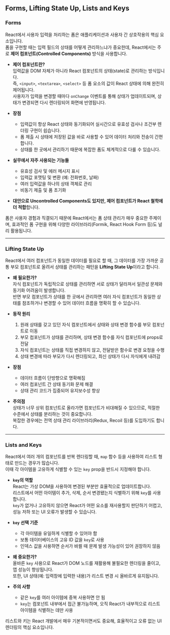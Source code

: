 ## Forms, Lifting State Up, Lists and Keys

### Forms

React에서 사용자 입력을 처리하는 폼은 애플리케이션과 사용자 간 상호작용의 핵심 요소입니다.  
폼을 구현할 때는 입력 필드의 상태를 어떻게 관리하느냐가 중요한데, React에서는 주로 **제어 컴포넌트(Controlled Components)** 방식을 사용합니다.

- **제어 컴포넌트란?**  
  입력값을 DOM 자체가 아니라 React 컴포넌트의 상태(state)로 관리하는 방식입니다.  
  즉, `<input>`, `<textarea>`, `<select>` 등 폼 요소의 값이 React 상태에 의해 완전히 제어됩니다.  
  사용자가 입력을 변경할 때마다 `onChange` 이벤트를 통해 상태가 업데이트되며, 상태가 변경되면 다시 렌더링되어 화면에 반영됩니다.

- **장점**  
  - 입력값이 항상 React 상태와 동기화되어 실시간으로 유효성 검사나 조건부 렌더링 구현이 쉽습니다.  
  - 폼 제출 시 상태에 저장된 값을 바로 사용할 수 있어 데이터 처리와 전송이 간편합니다.  
  - 상태를 한 곳에서 관리하기 때문에 복잡한 폼도 체계적으로 다룰 수 있습니다.

- **실무에서 자주 사용되는 기능들**  
  - 유효성 검사 및 에러 메시지 표시  
  - 입력값 포맷팅 및 변환 (예: 전화번호, 날짜)  
  - 여러 입력값을 하나의 상태 객체로 관리  
  - 비동기 제출 및 폼 초기화  

- **대안으로 Uncontrolled Components도 있지만, 제어 컴포넌트가 React 철학에 더 적합**합니다.  

폼은 사용자 경험과 직결되기 때문에 React에서는 폼 상태 관리가 매우 중요한 주제이며, 효과적인 폼 구현을 위해 다양한 라이브러리(Formik, React Hook Form 등)도 널리 활용됩니다.

---

### Lifting State Up

React에서 여러 컴포넌트가 동일한 데이터를 필요로 할 때, 그 데이터를 가장 가까운 공통 부모 컴포넌트로 올려서 상태를 관리하는 패턴을 **Lifting State Up**이라고 합니다.

- **왜 필요한가?**  
  자식 컴포넌트가 독립적으로 상태를 관리하면 서로 상태가 달라져서 일관성 문제와 동기화 어려움이 발생합니다.  
  반면 부모 컴포넌트가 상태를 한 곳에서 관리하면 여러 자식 컴포넌트가 동일한 상태를 참조하거나 변경할 수 있어 데이터 흐름을 명확히 할 수 있습니다.

- **동작 원리**  
  1. 원래 상태를 갖고 있던 자식 컴포넌트에서 상태와 상태 변경 함수를 부모 컴포넌트로 이동  
  2. 부모 컴포넌트가 상태를 관리하며, 상태 변경 함수를 자식 컴포넌트에 props로 전달  
  3. 자식 컴포넌트는 상태를 직접 변경하지 않고, 전달받은 함수로 변경 요청을 수행  
  4. 상태 변경에 따라 부모가 다시 렌더링되고, 최신 상태가 다시 자식에게 내려감  

- **장점**  
  - 데이터 흐름이 단방향으로 명확해짐  
  - 여러 컴포넌트 간 상태 동기화 문제 해결  
  - 상태 관리 코드가 집중되어 유지보수성 향상  

- **주의점**  
  상태가 너무 상위 컴포넌트로 올라가면 컴포넌트가 비대해질 수 있으므로, 적절한 수준에서 상태를 분리하는 것이 중요합니다.  
  복잡한 경우에는 전역 상태 관리 라이브러리(Redux, Recoil 등)를 도입하기도 합니다.

---

### Lists and Keys

React에서 여러 개의 컴포넌트를 반복 렌더링할 때, `map` 함수 등을 사용하여 리스트 형태로 만드는 경우가 많습니다.  
이때 각 아이템을 고유하게 식별할 수 있는 `key` prop을 반드시 지정해야 합니다.

- **`key`의 역할**  
  React는 가상 DOM을 사용하여 변경된 부분만 효율적으로 업데이트합니다.  
  리스트에서 어떤 아이템이 추가, 삭제, 순서 변경됐는지 식별하기 위해 `key`를 사용합니다.  
  `key`가 없거나 고유하지 않으면 React가 어떤 요소를 재사용할지 판단하기 어렵고, 성능 저하 또는 UI 오류가 발생할 수 있습니다.

- **`key` 선택 기준**  
  - 각 아이템을 유일하게 식별할 수 있어야 함  
  - 보통 데이터베이스의 고유 ID 값을 `key`로 사용  
  - 인덱스 값을 사용하면 순서가 바뀔 때 문제 발생 가능성이 있어 권장하지 않음  

- **왜 중요한가?**  
  올바른 `key` 사용으로 React가 DOM 노드를 재활용해 불필요한 렌더링을 줄이고, 앱 성능이 향상됩니다.  
  또한, UI 상태(예: 입력창에 입력한 내용)가 리스트 변경 시 올바르게 유지됩니다.

- **주의 사항**  
  - 같은 `key`를 여러 아이템에 중복 사용하면 안 됨  
  - `key`는 컴포넌트 내부에서 접근 불가능하며, 오직 React가 내부적으로 리스트 아이템을 식별하는 데만 사용  

리스트와 키는 React 개발에서 매우 기본적이면서도 중요해, 효율적이고 오류 없는 UI 렌더링의 핵심 요소입니다.
